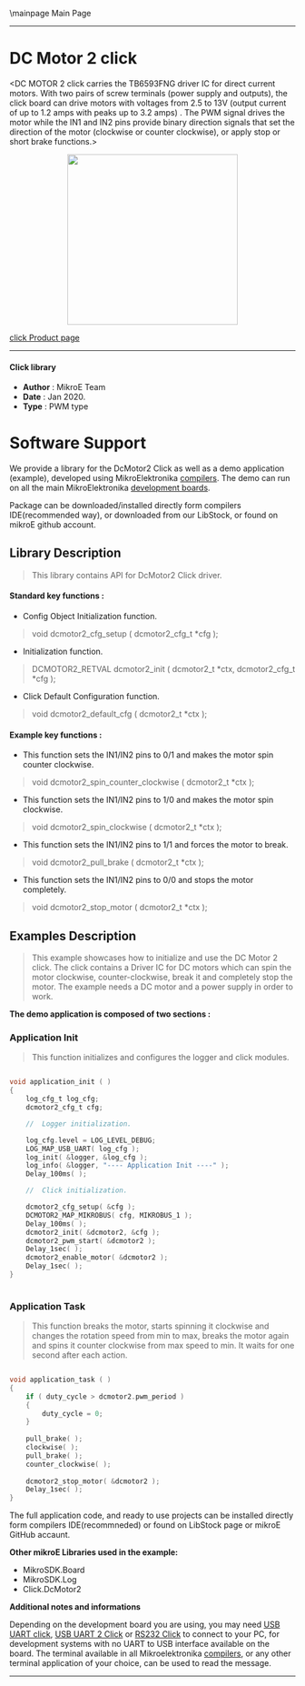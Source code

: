 \mainpage Main Page
 
---
# DC Motor 2 click

<DC MOTOR 2 click carries the TB6593FNG driver IC for direct current motors. With two pairs of screw terminals (power supply and outputs), the click board can drive motors with voltages from 2.5 to 13V (output current of up to 1.2 amps with peaks up to 3.2 amps) . The PWM signal drives the motor while the IN1 and IN2 pins provide binary direction signals that set the direction of the motor (clockwise or counter clockwise), or apply stop or short brake functions.>

<p align="center">
  <img src="http://download.mikroe.com/images/click_for_ide/dcmotor2_click.png" height=300px>
</p>

[click Product page](<https://www.mikroe.com/dc-motor-2-click>)

---

#### Click library 

- **Author**        : MikroE Team
- **Date**          : Jan 2020.
- **Type**          : PWM type

# Software Support

We provide a library for the DcMotor2 Click 
as well as a demo application (example), developed using MikroElektronika 
[compilers](http://shop.mikroe.com/compilers). 
The demo can run on all the main MikroElektronika [development boards](http://shop.mikroe.com/development-boards).

Package can be downloaded/installed directly form compilers IDE(recommended way), or downloaded from our LibStock, or found on mikroE github account. 

## Library Description

> This library contains API for DcMotor2 Click driver.

#### Standard key functions :

- Config Object Initialization function.
> void dcmotor2_cfg_setup ( dcmotor2_cfg_t *cfg ); 
 
- Initialization function.
> DCMOTOR2_RETVAL dcmotor2_init ( dcmotor2_t *ctx, dcmotor2_cfg_t *cfg );

- Click Default Configuration function.
> void dcmotor2_default_cfg ( dcmotor2_t *ctx );


#### Example key functions :

- This function sets the IN1/IN2 pins to 0/1 and makes the motor spin counter
  clockwise.
> void dcmotor2_spin_counter_clockwise ( dcmotor2_t *ctx );
 
- This function sets the IN1/IN2 pins to 1/0 and makes the motor spin clockwise.
> void dcmotor2_spin_clockwise ( dcmotor2_t *ctx );

- This function sets the IN1/IN2 pins to 1/1 and forces the motor to break.
> void dcmotor2_pull_brake ( dcmotor2_t *ctx );

- This function sets the IN1/IN2 pins to 0/0 and stops the motor completely.
> void dcmotor2_stop_motor ( dcmotor2_t *ctx );

## Examples Description

> This example showcases how to initialize and use the DC Motor 2 click. The click contains a 
  Driver IC for DC motors which can spin the motor clockwise, counter-clockwise, break it and
  completely stop the motor. The example needs a DC motor and a power supply in order to work. 

**The demo application is composed of two sections :**

### Application Init 

> This function initializes and configures the logger and click modules. 

```c

void application_init ( )
{
    log_cfg_t log_cfg;
    dcmotor2_cfg_t cfg;

    //  Logger initialization.

    log_cfg.level = LOG_LEVEL_DEBUG;
    LOG_MAP_USB_UART( log_cfg );
    log_init( &logger, &log_cfg );
    log_info( &logger, "---- Application Init ----" );
    Delay_100ms( );

    //  Click initialization.

    dcmotor2_cfg_setup( &cfg );
    DCMOTOR2_MAP_MIKROBUS( cfg, MIKROBUS_1 );
    Delay_100ms( );
    dcmotor2_init( &dcmotor2, &cfg );
    dcmotor2_pwm_start( &dcmotor2 );
    Delay_1sec( );
    dcmotor2_enable_motor( &dcmotor2 );
    Delay_1sec( );
}
  
```

### Application Task

> This function breaks the motor, starts spinning it clockwise and changes the rotation speed 
  from min to max, breaks the motor again and spins it counter clockwise from max speed to min.
  It waits for one second after each action. 

```c

void application_task ( )
{    
    if ( duty_cycle > dcmotor2.pwm_period )
    {
        duty_cycle = 0;
    }
    
    pull_brake( );
    clockwise( );
    pull_brake( );
    counter_clockwise( );
    
    dcmotor2_stop_motor( &dcmotor2 );
    Delay_1sec( );
}  

```

The full application code, and ready to use projects can be  installed directly form compilers IDE(recommneded) or found on LibStock page or mikroE GitHub accaunt.

**Other mikroE Libraries used in the example:** 

- MikroSDK.Board
- MikroSDK.Log
- Click.DcMotor2

**Additional notes and informations**

Depending on the development board you are using, you may need 
[USB UART click](http://shop.mikroe.com/usb-uart-click), 
[USB UART 2 Click](http://shop.mikroe.com/usb-uart-2-click) or 
[RS232 Click](http://shop.mikroe.com/rs232-click) to connect to your PC, for 
development systems with no UART to USB interface available on the board. The 
terminal available in all Mikroelektronika 
[compilers](http://shop.mikroe.com/compilers), or any other terminal application 
of your choice, can be used to read the message.

---
